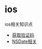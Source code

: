 # ios
ios相关知识点

- [获取验证码](https://github.com/CoderFong/ios/blob/master/GetCodeButton.md)
- [NSDate相关](https://github.com/CoderFong/ios/blob/master/NSDate.md)
